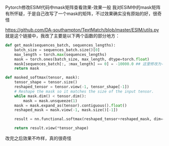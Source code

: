 Pytorch修改ESIM代码中mask矩阵查看效果-效果一般
我对ESIM中的mask矩阵有所怀疑，于是自己改写了一个mask的矩阵，不过效果确实没有原始的好，很奇怪

https://github.com/DA-southampton/TextMatch/blob/master/ESIM/utils.py
就是这个链接中，我改了主要是以下两个函数的部分地方：

```python
def get_mask(sequences_batch, sequences_lengths):
    batch_size = sequences_batch.size()[0]
    max_length = torch.max(sequences_lengths)
    mask = torch.ones(batch_size, max_length, dtype=torch.float)
    mask[sequences_batch[:, :max_length] == 0] = -10000.0 ## 这里修改为-10000，印象中抱抱脸初始版本是这么实现的
    return mask	

def masked_softmax(tensor, mask):
    tensor_shape = tensor.size()
    reshaped_tensor = tensor.view(-1, tensor_shape[-1])
    # Reshape the mask so it matches the size of the input tensor.
    while mask.dim() < tensor.dim():
        mask = mask.unsqueeze(1)
    mask = mask.expand_as(tensor).contiguous().float()
    reshaped_mask = mask.view(-1, mask.size()[-1])

    result = nn.functional.softmax(reshaped_tensor+reshaped_mask, dim=-1) ## 这里变为加

    return result.view(*tensor_shape)

```

改完之后效果不咋样，真的很奇怪